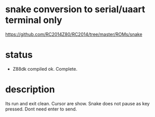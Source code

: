 # snake conversion to serial/uaart terminal only
https://github.com/RC2014Z80/RC2014/tree/master/ROMs/snake

# status
- Z88dk compiled ok. Complete. 

# description
Its run and exit clean. Cursor are show. Snake does not pause as key pressed. Dont need enter to send.

